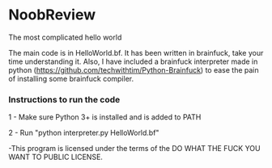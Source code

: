 # NoobReview
The most complicated hello world

The main code is in HelloWorld.bf. It has been written in brainfuck, take your time understanding it.
Also, I have included a brainfuck interpreter made in python (https://github.com/techwithtim/Python-Brainfuck)
to ease the pain of installing some brainfuck compiler.

### Instructions to run the code

1 - Make sure Python 3+ is installed and is added to PATH

2 - Run "python interpreter.py HelloWorld.bf"



-This program is licensed under the terms of the
DO WHAT THE FUCK YOU WANT TO PUBLIC LICENSE.
